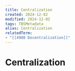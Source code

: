 ```yaml
---
title: Centralization
created: 2024-12-02
modified: 2024-12-02
tags: TBSMetadata
alias: Centralization
relatedTerm:
- "[[4988 Decentralization]]"
---
```

# Centralization

